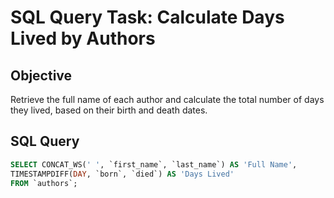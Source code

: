 # SQL Query Task: Calculate Days Lived by Authors

## Objective
Retrieve the full name of each author and calculate the total number of days they lived, based on their birth and death dates.

## SQL Query

```sql
SELECT CONCAT_WS(' ', `first_name`, `last_name`) AS 'Full Name',
TIMESTAMPDIFF(DAY, `born`, `died`) AS 'Days Lived'
FROM `authors`;
